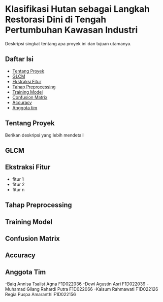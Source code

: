 # Klasifikasi Hutan sebagai Langkah Restorasi Dini di Tengah Pertumbuhan Kawasan Industri

Deskripsi singkat tentang apa proyek ini dan tujuan utamanya.

## Daftar Isi

- [Tentang Proyek](#tentang-proyek)
- [GLCM](#GLCM)
- [Ekstraksi Fitur](#Ekstraksi-fitur)
- [Tahap Preprocessing](#preprocessing)
- [Training Model](#model)
- [Confusion Matrix](#matrix)
- [Accuracy](#accuracy)
- [Anggota tim](#tim)

## Tentang Proyek

Berikan deskripsi yang lebih mendetail

## GLCM

## Ekstraksi Fitur
- fitur 1
- fitur 2
- fitur n

## Tahap Preprocessing


## Training Model

## Confusion Matrix

## Accuracy

## Anggota Tim
-Baiq Annisa Tsalist Agna F1D022036
-Dewi Agustin Asri F1D022039
-Muhamad Gilang Rahardi Putra F1D022066
-Kalsum Rahmawati F1D022126
Regia Puspa Amaranthi F1D022156
